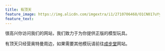 ```yaml
---
title: 有顶天
feature_image: https://img.alicdn.com/imgextra/i1/2710706468/O1CN017uYy7h1xeOV4YMwuF_!!2710706468.jpg
feature_text:
---
```

<p>很高兴你访问我们的网站，我们致力于为你提供正版的模型玩具。</p>
<p>有顶天只经营奥特曼周边，如果需要其他模玩请前往<a href="https://chengbutang.com/">成步堂</a>网站。</p>
